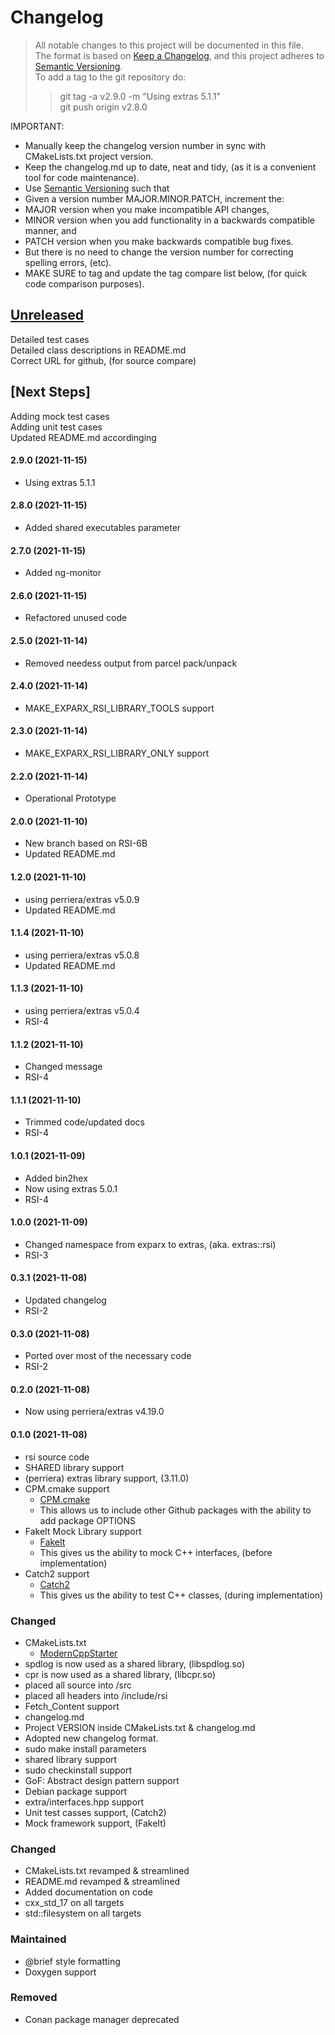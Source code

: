 
# Changelog
> All notable changes to this project will be documented in this file.</br>
The format is based on [Keep a Changelog](https://keepachangelog.com/en/1.0.0/), 
and this project adheres to [Semantic Versioning](https://semver.org/spec/v2.0.0.html).</br>
> To add a tag to the git repository do:
> > git tag -a v2.9.0 -m "Using extras 5.1.1"</br>
> > git push origin v2.8.0
> 

IMPORTANT: 
- Manually keep the changelog version number in sync with CMakeLists.txt project version.<br>
- Keep the changelog.md up to date, neat and tidy, (as it is a convenient tool for code maintenance).<br>
- Use [Semantic Versioning](https://semver.org/spec/v2.0.0.html) such that<br>
- Given a version number MAJOR.MINOR.PATCH, increment the:<br>
- MAJOR version when you make incompatible API changes,<br>
- MINOR version when you add functionality in a backwards compatible manner, and<br>
- PATCH version when you make backwards compatible bug fixes. <br>
- But there is no need to change the version number for correcting spelling errors, (etc).<br>
- MAKE SURE to tag and update the tag compare list below, (for quick code comparison purposes).<br>

## [Unreleased]
Detailed test cases</br>
Detailed class descriptions in README.md</br>
Correct URL for github, (for source compare)</br>

## [Next Steps]
Adding mock test cases </br>
Adding unit test cases </br>
Updated README.md accordinging</br>

#### 2.9.0 (2021-11-15)
- Using extras 5.1.1

#### 2.8.0 (2021-11-15)
- Added shared executables parameter

#### 2.7.0 (2021-11-15)
- Added ng-monitor

#### 2.6.0 (2021-11-15)
- Refactored unused code 

#### 2.5.0 (2021-11-14)
- Removed needess output from parcel pack/unpack 

#### 2.4.0 (2021-11-14)
- MAKE_EXPARX_RSI_LIBRARY_TOOLS support

#### 2.3.0 (2021-11-14)
- MAKE_EXPARX_RSI_LIBRARY_ONLY support

#### 2.2.0 (2021-11-14)
- Operational Prototype

#### 2.0.0 (2021-11-10)
- New branch based on RSI-6B
- Updated README.md 

#### 1.2.0 (2021-11-10)
- using perriera/extras v5.0.9
- Updated README.md 

#### 1.1.4 (2021-11-10)
- using perriera/extras v5.0.8
- Updated README.md 

#### 1.1.3 (2021-11-10)
- using perriera/extras v5.0.4
- RSI-4

#### 1.1.2 (2021-11-10)
- Changed message
- RSI-4

#### 1.1.1 (2021-11-10)
- Trimmed code/updated docs
- RSI-4

#### 1.0.1 (2021-11-09)
- Added bin2hex
- Now using extras 5.0.1
- RSI-4

#### 1.0.0 (2021-11-09)
- Changed namespace from exparx to extras, (aka. extras::rsi)
- RSI-3

#### 0.3.1 (2021-11-08)
- Updated changelog
- RSI-2

#### 0.3.0 (2021-11-08)
- Ported over most of the necessary code
- RSI-2

#### 0.2.0 (2021-11-08)
- Now using perriera/extras v4.19.0

#### 0.1.0 (2021-11-08)
- rsi source code
- SHARED library support
- (perriera) extras library support, (3.11.0)
- CPM.cmake support
  * [CPM.cmake](https://github.com/cpm-cmake/CPM.cmake/blob/master/LICENSE) 
  * This allows us to include other Github packages with the ability
    to add package OPTIONS
- FakeIt Mock Library support
  * [FakeIt](https://github.com/eranpeer/FakeIt) 
  * This gives us the ability to mock C++ interfaces, (before implementation)
- Catch2 support
  * [Catch2](https://github.com/catchorg/Catch2)
  * This gives us the ability to test C++ classes, (during implementation)
### Changed
- CMakeLists.txt
  * [ModernCppStarter](https://github.com/TheLartians/ModernCppStarter/blob/master/LICENSE) 
- spdlog is now used as a shared library, (libspdlog.so)
- cpr is now used as a shared library, (libcpr.so)
- placed all source into /src
- placed all headers into /include/rsi
- Fetch_Content support
- changelog.md
- Project VERSION inside CMakeLists.txt & changelog.md
- Adopted new changelog format.
- sudo make install parameters
- shared library support
- sudo checkinstall support
- GoF: Abstract design pattern support
- Debian package support
- extra/interfaces.hpp support
- Unit test casses support, (Catch2)
- Mock framework support, (FakeIt)

### Changed
- CMakeLists.txt revamped & streamlined
- README.md revamped & streamlined
- Added documentation on code
- cxx_std_17 on all targets
- std::filesystem on all targets

### Maintained
- @brief style formatting
- Doxygen support 

### Removed
- Conan package manager deprecated

[Unreleased]: https://github.com/perriera/rsi/compare/v2.9.0...HEAD
[2.9.0]: https://github.com/perriera/rsi/compare/v2.8.0...v2.9.0
[2.8.0]: https://github.com/perriera/rsi/compare/v2.7.0...v2.8.0
[2.7.0]: https://github.com/perriera/rsi/compare/v2.6.0...v2.7.0
[2.6.0]: https://github.com/perriera/rsi/compare/v2.5.0...v2.6.0
[2.5.0]: https://github.com/perriera/rsi/compare/v2.4.0...v2.5.0
[2.4.0]: https://github.com/perriera/rsi/compare/v2.3.0...v2.4.0
[2.3.0]: https://github.com/perriera/rsi/compare/v2.2.0...v2.3.0
[2.2.0]: https://github.com/perriera/rsi/compare/v2.1.0...v2.2.0
[2.1.0]: https://github.com/perriera/rsi/compare/v2.0.0...v2.1.0
[2.0.0]: https://github.com/perriera/rsi/compare/v1.2.0...v2.0.0
[1.2.0]: https://github.com/perriera/rsi/compare/v1.1.4...v1.2.0
[1.1.4]: https://github.com/perriera/rsi/compare/v1.1.3...v1.1.4
[1.1.3]: https://github.com/perriera/rsi/compare/v1.1.2...v1.1.3
[1.1.2]: https://github.com/perriera/rsi/compare/v1.1.1...v1.1.2
[1.1.1]: https://github.com/perriera/rsi/compare/v1.0.1...v1.1.1
[1.0.1]: https://github.com/perriera/rsi/compare/v1.0.0...v1.0.1
[1.0.0]: https://github.com/perriera/rsi/compare/v0.3.1...v1.0.0
[0.3.1]: https://github.com/perriera/rsi/compare/v0.3.0...v0.3.1
[0.3.0]: https://github.com/perriera/rsi/compare/v0.2.0...v0.3.0
[0.2.0]: https://github.com/perriera/rsi/compare/v0.1.0...v0.2.0
[0.1.0]: https://github.com/perriera/rsi/releases/tag/v0.1.0
